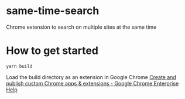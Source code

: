# same-time-search

Chrome extension to search on multiple sites at the same time

# How to get started

```
yarn build
```

Load the build directory as an extension in Google Chrome
[Create and publish custom Chrome apps & extensions \- Google Chrome Enterprise Help](https://support.google.com/chrome/a/answer/2714278?hl=en&ref_topic=4412375)
